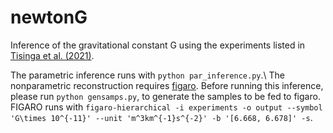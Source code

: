 # newtonG
Inference of the gravitational constant G using the experiments listed in [Tisinga et al. (2021)](https://journals.aps.org/rmp/abstract/10.1103/RevModPhys.93.025010).

The parametric inference runs with `python par_inference.py`.\ 
The nonparametric reconstruction requires [figaro](https://github.com/sterinaldi/figaro). Before running this inference, please run `python gensamps.py`, to generate the samples to be fed to figaro. FIGARO runs with `figaro-hierarchical -i experiments -o output --symbol 'G\times 10^{-11}' --unit 'm^3km^{-1}s^{-2}' -b '[6.668, 6.678]' -s`.
